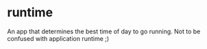 # runtime
An app that determines the best time of day to go running. Not to be confused with application runtime ;)
